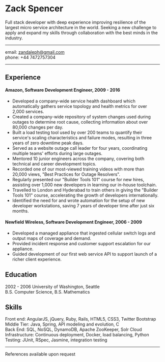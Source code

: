 Zack Spencer
============

Full stack developer with deep experience improving resilience of the largest micro service architecture in the world.  Seeking a new challenge to apply and expand my skills through collaboration with the best minds in the industry.

--------------------------
email: zandaleph@gmail.com  
phone: +44 7472757304

--------------------------

Experience
----------

#### Amazon, Software Development Engineer, 2009 - 2016

* Developed a company-wide service health dashboard which automatically gathers service topology and health metrics for over 2,000 services.
* Created a company-wide repository of system changes used during outages to determine root cause, collecting information about over 80,000 changes per day.
* Built a load testing tool used by over 200 teams to quantify their service's scaling characteristics and failure modes, resulting in three years of zero downtime peak days.
* Served as a website outage call leader for four years, coordinating multiple teams' efforts during large outages.
* Mentored 10 junior engineers across the company, covering both technical and career development topics.
* Recorded one of our most-viewed training videos with more than 20,000 views, "Best Practices for Outage Resolvers".
* Regularly presented our "Builder Tools 101" course for new hires, assisting over 1,000 new developers in learning our in-house toolchain.
* Travelled to London and Hyderabad to train others in giving the "Builder Tools 101" course, accelerating the growth of developers internationally.
* Identified the need for and wrote automation for the setup of new developer workstations, saving 7 years of developer time after just six months.

#### Newfield Wireless, Software Development Engineer, 2006 - 2009

* Developed a managed appliance that ingested cellular switch logs and output maps of coverage and demand.
* Provided incident response and customer support escalation for our appliance.
* Guided development of our first web service API to support launch of a richer client experience.

Education
---------
2002 - 2006 University of Washington, Seattle  
B.S. Computer Science, B.S. Mathematics

Skills
------

Front end: AngularJS, jQuery, Ruby, Rails, HTML5, CSS3, Twitter Bootstrap  
Middle Tier: Java, Spring, API modeling and evolution, C  
Back End: SQL, NoSQL, DynamoDB, Apache ZooKeeper, Solr Cloud  
Infrastructure: Continuous deployment, Docker, load balancing, Python  
Testing: JUnit, RSpec, Jasmine, integration testing

------
References available upon request
